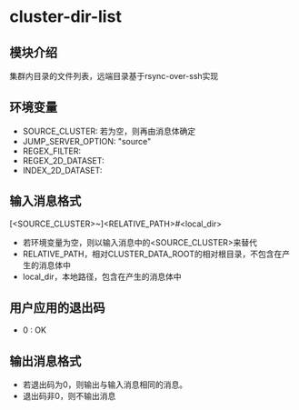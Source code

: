 # cluster-dir-list

## 模块介绍
集群内目录的文件列表，远端目录基于rsync-over-ssh实现

## 环境变量
  - SOURCE_CLUSTER: 若为空，则再由消息体确定
  - JUMP_SERVER_OPTION: "source"
  - REGEX_FILTER: 
  - REGEX_2D_DATASET: 
  - INDEX_2D_DATASET: 
  
## 输入消息格式

[<SOURCE_CLUSTER>~]<RELATIVE_PATH>#<local_dir>

- 若环境变量为空，则以输入消息中的<SOURCE_CLUSTER>来替代
- RELATIVE_PATH，相对CLUSTER_DATA_ROOT的相对根目录，不包含在产生的消息体中
- local_dir，本地路径，包含在产生的消息体中

## 用户应用的退出码
- 0 : OK 

## 输出消息格式
- 若退出码为0，则输出与输入消息相同的消息。
- 退出码非0，则不输出消息
